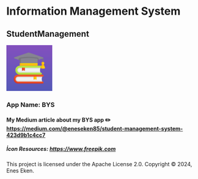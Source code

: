 # Information Management System
## StudentManagement

<img src="https://github.com/eneseken95/Information_Management_System/blob/main/StudentManagement/Assets.xcassets/AppIcon.appiconset/1024%201.png?raw=true" alt="Logo" width="120" height="120" />

### App Name: BYS
#### My Medium article about my BYS app ✏️ https://medium.com/@eneseken85/student-management-system-423d9b1c4cc7
##### İcon Resources: https://www.freepik.com
This project is licensed under the Apache License 2.0. Copyright © 2024, Enes Eken.
